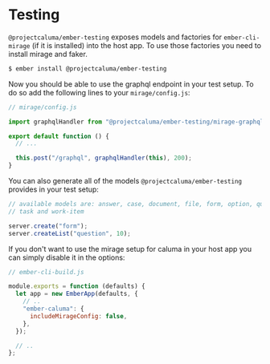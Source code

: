 # Testing

`@projectcaluma/ember-testing` exposes models and factories for
`ember-cli-mirage` (if it is installed) into the host app. To use those
factories you need to install mirage and faker.

```bash
$ ember install @projectcaluma/ember-testing
```

Now you should be able to use the graphql endpoint in your test setup. To do
so add the following lines to your `mirage/config.js`:

```js
// mirage/config.js

import graphqlHandler from "@projectcaluma/ember-testing/mirage-graphql";

export default function () {
  // ...

  this.post("/graphql", graphqlHandler(this), 200);
}
```

You can also generate all of the models `@projectcaluma/ember-testing` provides
in your test setup:

```js
// available models are: answer, case, document, file, form, option, question,
// task and work-item

server.create("form");
server.createList("question", 10);
```

If you don't want to use the mirage setup for caluma in your host app you can
simply disable it in the options:

```js
// ember-cli-build.js

module.exports = function (defaults) {
  let app = new EmberApp(defaults, {
    // ..
    "ember-caluma": {
      includeMirageConfig: false,
    },
  });

  // ..
};
```
